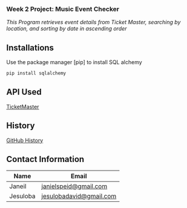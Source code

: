 ### Week 2 Project: Music Event Checker

*This Program retrieves event details from Ticket Master, searching by*
*location, and sorting by date in ascending order*

## Installations

Use the package manager [pip] to install SQL alchemy

```bash
pip install sqlalchemy
```

## API Used
[TicketMaster](https://developer.ticketmaster.com/)

## History
[GitHub History](https://github.com/Janeil22/Project2/commits/main/project.py)

## Contact Information

Name        |       Email
----------- | -----------------------
Janeil      | janielspeid@gmail.com
Jesuloba    | jesulobadavid@gmail.com

